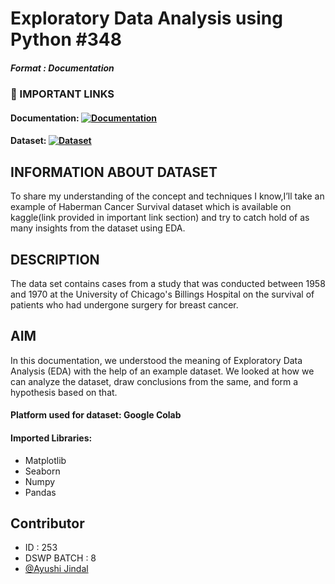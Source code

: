 # Exploratory Data Analysis using Python #348


##### Format : Documentation



  
### 🔗 IMPORTANT LINKS 
#### Documentation: [![Documentation](https://img.shields.io/badge/GitHub-100000?style=for-the-badge&logo=github&logoColor=white)](https://github.com/ayushijindal/winter-of-contributing/blob/Datascience_With_Python/Datascience_With_Python/Data%20Analysis%20and%20Visualization/Exploratory%20Data%20Analysis%20using%20Python%20%23348/Exploratory_Data_Analysis_using_Python_348_.ipynb)
#### Dataset: [![Dataset](https://img.shields.io/badge/Kaggle-20BEFF?style=for-the-badge&logo=Kaggle&logoColor=white)](https://www.kaggle.com/krpiku/haberman.csv)



  
## INFORMATION ABOUT DATASET

To share my understanding of the concept and techniques I know,I’ll take an example of Haberman Cancer Survival  dataset which is available on kaggle(link provided in important link section) and try to catch hold of as many insights from the dataset using EDA.

## DESCRIPTION

The data set contains cases from a study that was conducted between 1958 and 1970 at the University of Chicago's Billings Hospital on the survival of patients who had undergone surgery for breast cancer.

## AIM
In this documentation, we understood the meaning of Exploratory Data Analysis (EDA) with the help of an example dataset. We looked at how we can analyze the dataset, draw conclusions from the same, and form a hypothesis based on that.

#### Platform used for dataset: Google Colab
#### Imported Libraries: 
- Matplotlib
- Seaborn
- Numpy
- Pandas











  
## Contributor
- ID : 253
- DSWP BATCH : 8
- [@Ayushi Jindal](https://github.com/ayushijindal)


  
